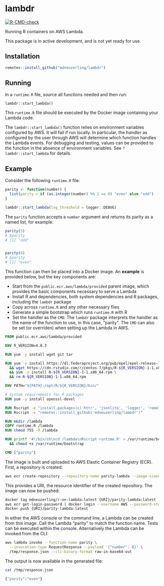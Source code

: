 # lambdr

<!-- badges: start -->
[![R-CMD-check](https://github.com/mdneuzerling/lambdr/workflows/R-CMD-check/badge.svg)](https://github.com/mdneuzerling/lambdr/actions)
<!-- badges: end -->

Running R containers on AWS Lambda.

This package is in active development, and is not yet ready for use.

## Installation

``` r
remotes::install_github("mdneuzerling/lambdr")
```

## Running

In a `runtime.R` file, source all functions needed and then run:

```{r}
lambdr::start_lambda()
```

This `runtime.R` file should be executed by the Docker image containing your
Lambda code.

The `lambdr::start_lambda()` function relies on environment variables
configured by AWS. It will fail if run locally. In particular, the _handler_ as
configured by the user through AWS will determine which function handles the
Lambda events. For debugging and testing, values can be provided to the function in the absence of environment variables. See `?lambdr::start_lambda` for
details.

## Example

Consider the following `runtime.R` file:

```r
parity <- function(number) {
  list(parity = if (as.integer(number) %% 2 == 0) "even" else "odd")
}

lambdr::start_lambda(log_threshold = logger::DEBUG)
```

The `parity` function accepts a `number` argument and returns its parity as a named list, for example:

```r
parity(5)
# $parity
# [1] "odd"


parity(8)
# $parity
# [1] "even"
```

This function can then be placed into a Docker image. An **example** is provided below, but the key components are:

* Start from the `public.ecr.aws/lambda/provided` parent image, which provides the basic components necessary to serve a Lambda
* Install R and dependencies, both system dependencies and R packages, including the `lambdr` package
* Copy across `runtime.R` and any other necessary files
* Generate a simple bootstrap which runs `runtime.R` with R
* Set the handler as the `CMD`. The `lambdr` package interprets the handler as the name of the function to use, in this case, "parity". The `CMD` can also be set (or overriden) when setting up the Lambda in AWS.

```dockerfile
FROM public.ecr.aws/lambda/provided

ENV R_VERSION=4.0.3

RUN yum -y install wget git tar

RUN yum -y install https://dl.fedoraproject.org/pub/epel/epel-release-latest-7.noarch.rpm \
  && wget https://cdn.rstudio.com/r/centos-7/pkgs/R-${R_VERSION}-1-1.x86_64.rpm \
  && yum -y install R-${R_VERSION}-1-1.x86_64.rpm \
  && rm R-${R_VERSION}-1-1.x86_64.rpm

ENV PATH="${PATH}:/opt/R/${R_VERSION}/bin/"

# System requirements for R packages
RUN yum -y install openssl-devel

RUN Rscript -e "install.packages(c('httr', 'jsonlite', 'logger', 'remotes'), repos = 'https://packagemanager.rstudio.com/all/__linux__/centos7/latest')"
RUN Rscript -e "remotes::install_github('mdneuzerling/lambdr')"

RUN mkdir /lambda
COPY runtime.R /lambda
RUN chmod 755 -R /lambda

RUN printf '#!/bin/sh\ncd /lambda\nRscript runtime.R' > /var/runtime/bootstrap \
  && chmod +x /var/runtime/bootstrap

CMD ["parity"]
```

The image is built and uploaded to AWS Elastic Container Registry (ECR). First, a repository is created:

```bash
aws ecr create-repository --repository-name parity-lambda --image-scanning-configuration scanOnPush=true
```

This provides a URI, the resource identifier of the created repository. The image can now be pushed:

```bash
docker tag mdneuzerling/r-on-lambda:latest {URI}/parity-lambda:latest
aws ecr get-login-password | docker login --username AWS --password-stdin {URI}
docker push {URI}/parity-lambda:latest
```

In either the AWS console or the command line, a Lambda can be created from this image. Call the Lambda "parity" to match the function name. Tests can be executed within the console. Alternatively the Lambda can be invoked from the CLI:

```bash
aws lambda invoke --function-name parity \
  --invocation-type RequestResponse --payload '{"number": 8}' \
  /tmp/response.json --cli-binary-format raw-in-base64-out
```

The output is now available in the generated file:

```bash
cat /tmp/response.json            
```

```bash
{"parity":"even"}
```
